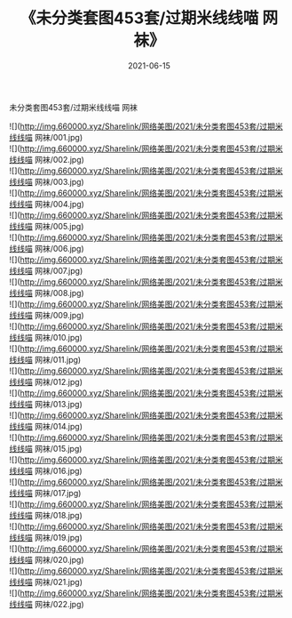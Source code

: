﻿---
layout: post
title:  《未分类套图453套/过期米线线喵 网袜》
date:   2021-06-15
img: http://img.660000.xyz/Sharelink/网络美图/2021/未分类套图453套/过期米线线喵 网袜/000.jpg
categories: [美女, 清纯, 唯美]
---

未分类套图453套/过期米线线喵 网袜

 ![](http://img.660000.xyz/Sharelink/网络美图/2021/未分类套图453套/过期米线线喵 网袜/001.jpg) <br>![](http://img.660000.xyz/Sharelink/网络美图/2021/未分类套图453套/过期米线线喵 网袜/002.jpg) <br>![](http://img.660000.xyz/Sharelink/网络美图/2021/未分类套图453套/过期米线线喵 网袜/003.jpg) <br>![](http://img.660000.xyz/Sharelink/网络美图/2021/未分类套图453套/过期米线线喵 网袜/004.jpg) <br>![](http://img.660000.xyz/Sharelink/网络美图/2021/未分类套图453套/过期米线线喵 网袜/005.jpg) <br>![](http://img.660000.xyz/Sharelink/网络美图/2021/未分类套图453套/过期米线线喵 网袜/006.jpg) <br>![](http://img.660000.xyz/Sharelink/网络美图/2021/未分类套图453套/过期米线线喵 网袜/007.jpg) <br>![](http://img.660000.xyz/Sharelink/网络美图/2021/未分类套图453套/过期米线线喵 网袜/008.jpg) <br>![](http://img.660000.xyz/Sharelink/网络美图/2021/未分类套图453套/过期米线线喵 网袜/009.jpg) <br>![](http://img.660000.xyz/Sharelink/网络美图/2021/未分类套图453套/过期米线线喵 网袜/010.jpg) <br>![](http://img.660000.xyz/Sharelink/网络美图/2021/未分类套图453套/过期米线线喵 网袜/011.jpg) <br>![](http://img.660000.xyz/Sharelink/网络美图/2021/未分类套图453套/过期米线线喵 网袜/012.jpg) <br>![](http://img.660000.xyz/Sharelink/网络美图/2021/未分类套图453套/过期米线线喵 网袜/013.jpg) <br>![](http://img.660000.xyz/Sharelink/网络美图/2021/未分类套图453套/过期米线线喵 网袜/014.jpg) <br>![](http://img.660000.xyz/Sharelink/网络美图/2021/未分类套图453套/过期米线线喵 网袜/015.jpg) <br>![](http://img.660000.xyz/Sharelink/网络美图/2021/未分类套图453套/过期米线线喵 网袜/016.jpg) <br>![](http://img.660000.xyz/Sharelink/网络美图/2021/未分类套图453套/过期米线线喵 网袜/017.jpg) <br>![](http://img.660000.xyz/Sharelink/网络美图/2021/未分类套图453套/过期米线线喵 网袜/018.jpg) <br>![](http://img.660000.xyz/Sharelink/网络美图/2021/未分类套图453套/过期米线线喵 网袜/019.jpg) <br>![](http://img.660000.xyz/Sharelink/网络美图/2021/未分类套图453套/过期米线线喵 网袜/020.jpg) <br>![](http://img.660000.xyz/Sharelink/网络美图/2021/未分类套图453套/过期米线线喵 网袜/021.jpg) <br>![](http://img.660000.xyz/Sharelink/网络美图/2021/未分类套图453套/过期米线线喵 网袜/022.jpg) <br>
